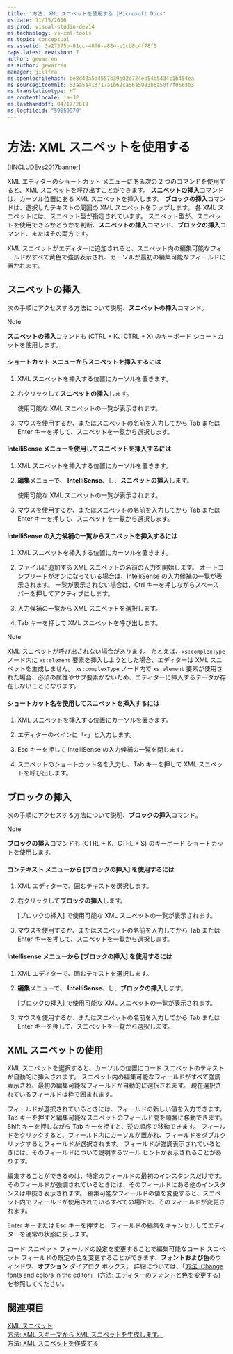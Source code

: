 ```yaml
---
title: '方法: XML スニペットを使用する |Microsoft Docs'
ms.date: 11/15/2016
ms.prod: visual-studio-dev14
ms.technology: vs-xml-tools
ms.topic: conceptual
ms.assetid: 3a27375b-81cc-48f6-a884-e1cb8c4f78f5
caps.latest.revision: 7
author: gewarren
ms.author: gewarren
manager: jillfra
ms.openlocfilehash: be8d42a5a4557b39a02e724eb54b5434c1b454ea
ms.sourcegitcommit: 53aa5a413717a1b62ca56a5983b6a50f7f0663b3
ms.translationtype: HT
ms.contentlocale: ja-JP
ms.lasthandoff: 04/17/2019
ms.locfileid: "59659970"
---
```

# <a name="how-to-use-xml-snippets"></a>方法: XML スニペットを使用する
[!INCLUDE[vs2017banner](../includes/vs2017banner.md)]

XML エディターのショートカット メニューにある次の 2 つのコマンドを使用すると、XML スニペットを呼び出すことができます。 **スニペットの挿入**コマンドは、カーソル位置にある XML スニペットを挿入します。 **ブロックの挿入**コマンドは、選択したテキストの周囲の XML スニペットをラップします。 各 XML スニペットには、スニペット型が指定されています。 スニペット型が、スニペットを使用できるかどうかを判断、**スニペットの挿入**コマンド、**ブロックの挿入**コマンド、またはその両方です。  
  
 XML スニペットがエディターに追加されると、スニペット内の編集可能なフィールドがすべて黄色で強調表示され、カーソルが最初の編集可能なフィールドに置かれます。  
  
## <a name="insert-snippet"></a>スニペットの挿入  
 次の手順にアクセスする方法について説明、**スニペットの挿入**コマンド。  
  
> [!NOTE]
>  **スニペットの挿入**コマンドも (CTRL + K、CTRL + X) のキーボード ショートカットを使用します。  
  
#### <a name="to-insert-snippets-from-the-shortcut-menu"></a>ショートカット メニューからスニペットを挿入するには  
  
1.  XML スニペットを挿入する位置にカーソルを置きます。  
  
2.  右クリックして**スニペットの挿入**します。  
  
     使用可能な XML スニペットの一覧が表示されます。  
  
3.  マウスを使用するか、またはスニペットの名前を入力してから Tab または Enter キーを押して、スニペットを一覧から選択します。  
  
#### <a name="to-insert-snippets-using-the-intellisense-menu"></a>IntelliSense メニューを使用してスニペットを挿入するには  
  
1.  XML スニペットを挿入する位置にカーソルを置きます。  
  
2.  **編集**メニューで、 **IntelliSense**、し、**スニペットの挿入**します。  
  
     使用可能な XML スニペットの一覧が表示されます。  
  
3.  マウスを使用するか、またはスニペットの名前を入力してから Tab または Enter キーを押して、スニペットを一覧から選択します。  
  
#### <a name="to-insert-snippets-through-the-intellisense-complete-word-list"></a>IntelliSense の入力候補の一覧からスニペットを挿入するには  
  
1.  XML スニペットを挿入する位置にカーソルを置きます。  
  
2.  ファイルに追加する XML スニペットの名前の入力を開始します。 オートコンプリートがオンになっている場合は、IntelliSense の入力候補の一覧が表示されます。 一覧が表示されない場合は、Ctrl キーを押しながらスペース バーを押してアクティブにします。  
  
3.  入力候補の一覧から XML スニペットを選択します。  
  
4.  Tab キーを押して XML スニペットを呼び出します。  
  
> [!NOTE]
>  XML スニペットが呼び出されない場合があります。 たとえば、`xs:complexType` ノード内に `xs:element` 要素を挿入しようとした場合、エディターは XML スニペットを生成しません。 `xs:complexType` ノード内で `xs:element` 要素が使用された場合、必須の属性やサブ要素がないため、エディターに挿入するデータが存在しないことになります。  
  
#### <a name="to-insert-snippets-using-the-shortcut-name"></a>ショートカット名を使用してスニペットを挿入するには  
  
1.  XML スニペットを挿入する位置にカーソルを置きます。  
  
2.  エディターのペインに「`<`」と入力します。  
  
3.  Esc キーを押して IntelliSense の入力候補の一覧を閉じます。  
  
4.  スニペットのショートカット名を入力し、Tab キーを押して XML スニペットを呼び出します。  
  
## <a name="surround-with"></a>ブロックの挿入  
 次の手順にアクセスする方法について説明、**ブロックの挿入**コマンド。  
  
> [!NOTE]
>  **ブロックの挿入**コマンドも (CTRL + K、CTRL + S) のキーボード ショートカットを使用します。  
  
#### <a name="to-use-surround-with-from-the-context-menu"></a>コンテキスト メニューから [ブロックの挿入] を使用するには  
  
1.  XML エディターで、囲むテキストを選択します。  
  
2.  右クリックして**ブロックの挿入**します。  
  
     [ブロックの挿入] で使用可能な XML スニペットの一覧が表示されます。  
  
3.  マウスを使用するか、またはスニペットの名前を入力してから Tab または Enter キーを押して、スニペットを一覧から選択します。  
  
#### <a name="to-use-surround-with-from-the-intellisense-menu"></a>Intellisense メニューから [ブロックの挿入] を使用するには  
  
1.  XML エディターで、囲むテキストを選択します。  
  
2.  **編集**メニューで、 **IntelliSense**、し、**ブロックの挿入**します。  
  
     [ブロックの挿入] で使用可能な XML スニペットの一覧が表示されます。  
  
3.  マウスを使用するか、またはスニペットの名前を入力してから Tab または Enter キーを押して、スニペットを一覧から選択します。  
  
## <a name="using-xml-snippets"></a>XML スニペットの使用  
 XML スニペットを選択すると、カーソルの位置にコード スニペットのテキストが自動的に挿入されます。 スニペット内の編集可能なフィールドがすべて強調表示され、最初の編集可能なフィールドが自動的に選択されます。 現在選択されているフィールドは枠で囲まれます。  
  
 フィールドが選択されているときには、フィールドの新しい値を入力できます。 Tab キーを押すと編集可能なスニペットのフィールド間を順番に移動できます。Shift キーを押しながら Tab キーを押すと、逆の順序で移動できます。 フィールドをクリックすると、フィールド内にカーソルが置かれ、フィールドをダブルクリックするとフィールドが選択されます。 フィールドが強調表示されているときには、そのフィールドについて説明するツール ヒントが表示されることがあります。  
  
 編集することができるのは、特定のフィールドの最初のインスタンスだけです。 そのフィールドが強調されているときには、そのフィールドにある他のインスタンスは中抜き表示されます。 編集可能なフィールドの値を変更すると、スニペット内でフィールドが使用されているすべての場所で、そのフィールドが変更されます。  
  
 Enter キーまたは Esc キーを押すと、フィールドの編集をキャンセルしてエディターを通常の状態に戻します。  
  
 コード スニペット フィールドの設定を変更することで編集可能なコード スニペット フィールドの既定の色を変更することができます、**フォントおよび色**のウィンドウ、**オプション** ダイアログ ボックス。 詳細については、「[方法 :Change fonts and colors in the editor](../ide/reference/how-to-change-fonts-and-colors-in-the-editor.md)」 (方法: エディターのフォントと色を変更する) を参照してください。  
  
## <a name="see-also"></a>関連項目  
 [XML スニペット](../xml-tools/xml-snippets.md)   
 [方法: XML スキーマから XML スニペットを生成します。](../xml-tools/how-to-generate-an-xml-snippet-from-an-xml-schema.md)   
 [方法: XML スニペットを作成する](../xml-tools/how-to-create-xml-snippets.md)
